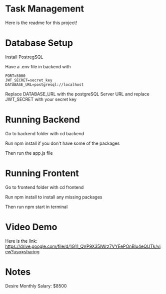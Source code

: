 # Task Management
Here is the readme for this project!

# Database Setup
Install PostregSQL

Have a .env file in backend with
```env
PORT=5000
JWT_SECRET=secret_key
DATABASE_URL=postgresql://localhost
```

Replace DATABASE_URL with the postgreSQL Server URL and replace JWT_SECRET with your secret key

# Running Backend
Go to backend folder with cd backend

Run npm install if you don't have some of the packages

Then run the app.js file

# Running Frontent

Go to frontend folder with cd frontend

Run npm install to install any missing packages

Then run npm start in terminal

# Video Demo

Here is the link: https://drive.google.com/file/d/1G11_QVP9X35lWrz7VYEePOnBlu4eQUTk/view?usp=sharing

# Notes

Desire Monthly Salary: $8500